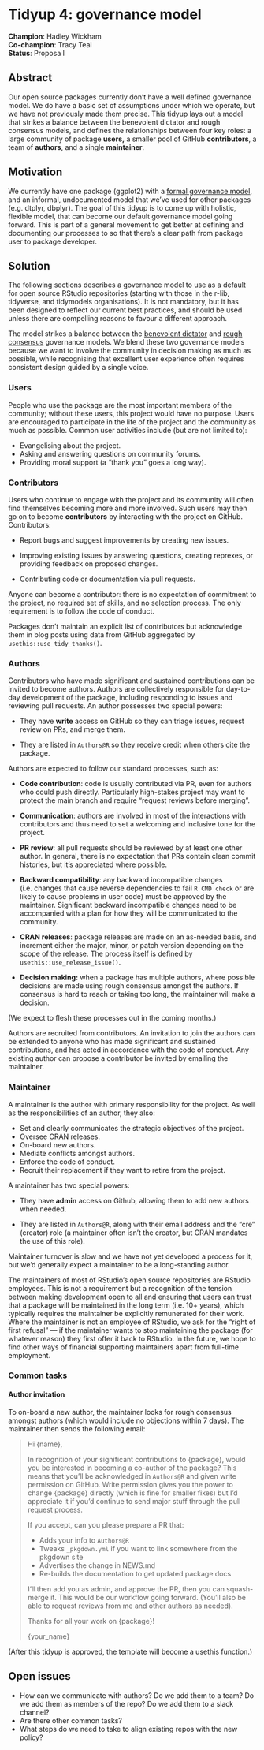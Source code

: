 
# Tidyup 4: governance model

**Champion**: Hadley Wickham  
**Co-champion**: Tracy Teal  
**Status**: Proposa l

## Abstract

Our open source packages currently don’t have a well defined governance
model. We do have a basic set of assumptions under which we operate, but
we have not previously made them precise. This tidyup lays out a model
that strikes a balance between the benevolent dictator and rough
consensus models, and defines the relationships between four key roles:
a large community of package **users,** a smaller pool of GitHub
**contributors**, a team of **authors**, and a single **maintainer**.

## Motivation

We currently have one package (ggplot2) with a [formal governance
model](https://github.com/tidyverse/ggplot2/blob/master/GOVERNANCE.md),
and an informal, undocumented model that we’ve used for other packages
(e.g. dtplyr, dbplyr). The goal of this tidyup is to come up with
holistic, flexible model, that can become our default governance model
going forward. This is part of a general movement to get better at
defining and documenting our processes to so that there’s a clear path
from package user to package developer.

## Solution

The following sections describes a governance model to use as a default
for open source RStudio repositories (starting with those in the r-lib,
tidyverse, and tidymodels organisations). It is not mandatory, but it
has been designed to reflect our current best practices, and should be
used unless there are compelling reasons to favour a different approach.

The model strikes a balance between the [benevolent
dictator](http://oss-watch.ac.uk/resources/benevolentdictatorgovernancemodel)
and [rough consensus](https://datatracker.ietf.org/doc/html/rfc7282)
governance models. We blend these two governance models because we want
to involve the community in decision making as much as possible, while
recognising that excellent user experience often requires consistent
design guided by a single voice.

### Users

People who use the package are the most important members of the
community; without these users, this project would have no purpose.
Users are encouraged to participate in the life of the project and the
community as much as possible. Common user activities include (but are
not limited to):

-   Evangelising about the project.
-   Asking and answering questions on community forums.
-   Providing moral support (a “thank you” goes a long way).

### Contributors

Users who continue to engage with the project and its community will
often find themselves becoming more and more involved. Such users may
then go on to become **contributors** by interacting with the project on
GitHub. Contributors:

-   Report bugs and suggest improvements by creating new issues.

-   Improving existing issues by answering questions, creating reprexes,
    or providing feedback on proposed changes.

-   Contributing code or documentation via pull requests.

Anyone can become a contributor: there is no expectation of commitment
to the project, no required set of skills, and no selection process. The
only requirement is to follow the code of conduct.

Packages don’t maintain an explicit list of contributors but acknowledge
them in blog posts using data from GitHub aggregated by
`usethis::use_tidy_thanks()`.

### Authors

Contributors who have made significant and sustained contributions can
be invited to become authors. Authors are collectively responsible for
day-to-day development of the package, including responding to issues
and reviewing pull requests. An author possesses two special powers:

-   They have **write** access on GitHub so they can triage issues,
    request review on PRs, and merge them.

-   They are listed in `Authors@R` so they receive credit when others
    cite the package.

Authors are expected to follow our standard processes, such as:

-   **Code contribution**: code is usually contributed via PR, even for
    authors who could push directly. Particularly high-stakes project
    may want to protect the main branch and require “request reviews
    before merging”.

-   **Communication**: authors are involved in most of the interactions
    with contributors and thus need to set a welcoming and inclusive
    tone for the project.

-   **PR review**: all pull requests should be reviewed by at least one
    other author. In general, there is no expectation that PRs contain
    clean commit histories, but it’s appreciated where possible.

-   **Backward compatibility**: any backward incompatible changes
    (i.e. changes that cause reverse dependencies to fail `R CMD check`
    or are likely to cause problems in user code) must be approved by
    the maintainer. Significant backward incompatible changes need to be
    accompanied with a plan for how they will be communicated to the
    community.

-   **CRAN releases**: package releases are made on an as-needed basis,
    and increment either the major, minor, or patch version depending on
    the scope of the release. The process itself is defined by
    `usethis::use_release_issue()`.

-   **Decision making:** when a package has multiple authors, where
    possible decisions are made using rough consensus amongst the
    authors. If consensus is hard to reach or taking too long, the
    maintainer will make a decision.

(We expect to flesh these processes out in the coming months.)

Authors are recruited from contributors. An invitation to join the
authors can be extended to anyone who has made significant and sustained
contributions, and has acted in accordance with the code of conduct. Any
existing author can propose a contributor be invited by emailing the
maintainer.

### Maintainer

A maintainer is the author with primary responsibility for the project.
As well as the responsibilities of an author, they also:

-   Set and clearly communicates the strategic objectives of the
    project.
-   Oversee CRAN releases.
-   On-board new authors.
-   Mediate conflicts amongst authors.
-   Enforce the code of conduct.
-   Recruit their replacement if they want to retire from the project.

A maintainer has two special powers:

-   They have **admin** access on Github, allowing them to add new
    authors when needed.

-   They are listed in `Authors@R`, along with their email address and
    the “cre” (creator) role (a maintainer often isn’t the creator, but
    CRAN mandates the use of this role).

Maintainer turnover is slow and we have not yet developed a process for
it, but we’d generally expect a maintainer to be a long-standing author.

The maintainers of most of RStudio’s open source repositories are
RStudio employees. This is not a requirement but a recognition of the
tension between making development open to all and ensuring that users
can trust that a package will be maintained in the long term (i.e. 10+
years), which typically requires the maintainer be explicitly
remunerated for their work. Where the maintainer is not an employee of
RStudio, we ask for the “right of first refusal” — if the maintainer
wants to stop maintaining the package (for whatever reason) they first
offer it back to RStudio. In the future, we hope to find other ways of
financial supporting maintainers apart from full-time employment.

### Common tasks

#### Author invitation

To on-board a new author, the maintainer looks for rough consensus
amongst authors (which would include no objections within 7 days). The
maintainer then sends the following email:

> Hi {name},
>
> In recognition of your significant contributions to {package}, would
> you be interested in becoming a co-author of the package? This means
> that you’ll be acknowledged in `Authors@R` and given write permission
> on GitHub. Write permission gives you the power to change {package}
> directly (which is fine for smaller fixes) but I’d appreciate it if
> you’d continue to send major stuff through the pull request process.
>
> If you accept, can you please prepare a PR that:
>
> -   Adds your info to `Authors@R`
> -   Tweaks `_pkgdown.yml` if you want to link somewhere from the
>     pkgdown site
> -   Advertises the change in NEWS.md
> -   Re-builds the documentation to get updated package docs
>
> I’ll then add you as admin, and approve the PR, then you can
> squash-merge it. This would be our workflow going forward. (You’ll
> also be able to request reviews from me and other authors as needed).
>
> Thanks for all your work on {package}!
>
> {your\_name}

(After this tidyup is approved, the template will become a usethis
function.)

## Open issues

-   How can we communicate with authors? Do we add them to a team? Do we
    add them as members of the repo? Do we add them to a slack channel?
-   Are there other common tasks?
-   What steps do we need to take to align existing repos with the new
    policy?
